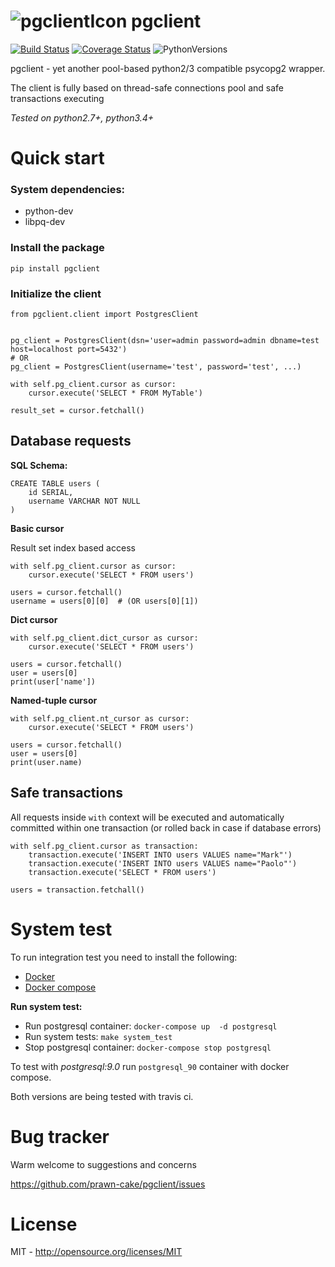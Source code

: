 ![pgclientIcon](https://www.dropbox.com/s/4l91lo7kt5xor4w/elephant_64.png?dl=1) pgclient
========================================================================================
[![Build Status](https://travis-ci.org/prawn-cake/pgclient.svg?branch=master)](https://travis-ci.org/prawn-cake/pgclient)
[![Coverage Status](https://coveralls.io/repos/prawn-cake/pgclient/badge.svg?branch=master&service=github)](https://coveralls.io/github/prawn-cake/pgclient?branch=master)
![PythonVersions](https://www.dropbox.com/s/ck0nc28ttga2pw9/python-2.7_3.4-blue.svg?dl=1)

pgclient - yet another pool-based python2/3 compatible psycopg2 wrapper. 

The client is fully based on thread-safe connections pool and safe transactions executing

*Tested on python2.7+, python3.4+*


Quick start
===========

### System dependencies: ###

* python-dev
* libpq-dev
 

### Install the package ###
    
    pip install pgclient


### Initialize the client ###

    from pgclient.client import PostgresClient
    
    
    pg_client = PostgresClient(dsn='user=admin password=admin dbname=test host=localhost port=5432')
    # OR
    pg_client = PostgresClient(username='test', password='test', ...)
    
    with self.pg_client.cursor as cursor:
        cursor.execute('SELECT * FROM MyTable')
        
    result_set = cursor.fetchall()

Database requests
--------------------
    
**SQL Schema:**
    
    CREATE TABLE users (
        id SERIAL, 
        username VARCHAR NOT NULL 
    )

    
**Basic cursor**

Result set index based access

    with self.pg_client.cursor as cursor:
        cursor.execute('SELECT * FROM users')

    users = cursor.fetchall()
    username = users[0][0]  # (OR users[0][1])     
    
    
**Dict cursor**
    
    with self.pg_client.dict_cursor as cursor:
        cursor.execute('SELECT * FROM users')

    users = cursor.fetchall()
    user = users[0]
    print(user['name'])
        
        
**Named-tuple cursor**

    with self.pg_client.nt_cursor as cursor:
        cursor.execute('SELECT * FROM users')

    users = cursor.fetchall()
    user = users[0]
    print(user.name)

    
Safe transactions
-----------------

All requests inside `with` context will be executed and automatically committed within one transaction 
(or rolled back in case if database errors)
    
    with self.pg_client.cursor as transaction:
        transaction.execute('INSERT INTO users VALUES name="Mark"')
        transaction.execute('INSERT INTO users VALUES name="Paolo"')
        transaction.execute('SELECT * FROM users')

    users = transaction.fetchall()
    

System test
===========
To run integration test you need to install the following:
 
* [Docker](https://www.docker.com/) 
* [Docker compose](https://docs.docker.com/compose/)


**Run system test:**

* Run postgresql container: `docker-compose up  -d postgresql`
* Run system tests: `make system_test`
* Stop postgresql container: `docker-compose stop postgresql`

To test with *postgresql:9.0* run `postgresql_90` container with docker compose.

Both versions are being tested with travis ci.



Bug tracker
===========

Warm welcome to suggestions and concerns

https://github.com/prawn-cake/pgclient/issues


License
=======

MIT - http://opensource.org/licenses/MIT
